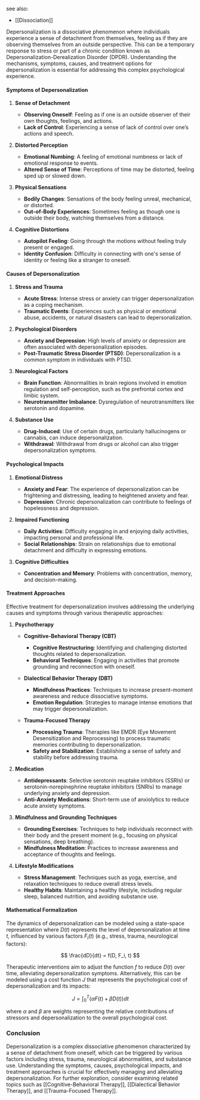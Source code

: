 see also:
- [[Dissociation]]

Depersonalization is a dissociative phenomenon where individuals experience a sense of detachment from themselves, feeling as if they are observing themselves from an outside perspective. This can be a temporary response to stress or part of a chronic condition known as Depersonalization-Derealization Disorder (DPDR). Understanding the mechanisms, symptoms, causes, and treatment options for depersonalization is essential for addressing this complex psychological experience.

#### Symptoms of Depersonalization

1. **Sense of Detachment**
   - **Observing Oneself**: Feeling as if one is an outside observer of their own thoughts, feelings, and actions.
   - **Lack of Control**: Experiencing a sense of lack of control over one’s actions and speech.

2. **Distorted Perception**
   - **Emotional Numbing**: A feeling of emotional numbness or lack of emotional response to events.
   - **Altered Sense of Time**: Perceptions of time may be distorted, feeling sped up or slowed down.

3. **Physical Sensations**
   - **Bodily Changes**: Sensations of the body feeling unreal, mechanical, or distorted.
   - **Out-of-Body Experiences**: Sometimes feeling as though one is outside their body, watching themselves from a distance.

4. **Cognitive Distortions**
   - **Autopilot Feeling**: Going through the motions without feeling truly present or engaged.
   - **Identity Confusion**: Difficulty in connecting with one's sense of identity or feeling like a stranger to oneself.

#### Causes of Depersonalization

1. **Stress and Trauma**
   - **Acute Stress**: Intense stress or anxiety can trigger depersonalization as a coping mechanism.
   - **Traumatic Events**: Experiences such as physical or emotional abuse, accidents, or natural disasters can lead to depersonalization.

2. **Psychological Disorders**
   - **Anxiety and Depression**: High levels of anxiety or depression are often associated with depersonalization episodes.
   - **Post-Traumatic Stress Disorder (PTSD)**: Depersonalization is a common symptom in individuals with PTSD.

3. **Neurological Factors**
   - **Brain Function**: Abnormalities in brain regions involved in emotion regulation and self-perception, such as the prefrontal cortex and limbic system.
   - **Neurotransmitter Imbalance**: Dysregulation of neurotransmitters like serotonin and dopamine.

4. **Substance Use**
   - **Drug-Induced**: Use of certain drugs, particularly hallucinogens or cannabis, can induce depersonalization.
   - **Withdrawal**: Withdrawal from drugs or alcohol can also trigger depersonalization symptoms.

#### Psychological Impacts

1. **Emotional Distress**
   - **Anxiety and Fear**: The experience of depersonalization can be frightening and distressing, leading to heightened anxiety and fear.
   - **Depression**: Chronic depersonalization can contribute to feelings of hopelessness and depression.

2. **Impaired Functioning**
   - **Daily Activities**: Difficulty engaging in and enjoying daily activities, impacting personal and professional life.
   - **Social Relationships**: Strain on relationships due to emotional detachment and difficulty in expressing emotions.

3. **Cognitive Difficulties**
   - **Concentration and Memory**: Problems with concentration, memory, and decision-making.

#### Treatment Approaches

Effective treatment for depersonalization involves addressing the underlying causes and symptoms through various therapeutic approaches:

1. **Psychotherapy**
   - **Cognitive-Behavioral Therapy (CBT)**
     - **Cognitive Restructuring**: Identifying and challenging distorted thoughts related to depersonalization.
     - **Behavioral Techniques**: Engaging in activities that promote grounding and reconnection with oneself.

   - **Dialectical Behavior Therapy (DBT)**
     - **Mindfulness Practices**: Techniques to increase present-moment awareness and reduce dissociative symptoms.
     - **Emotion Regulation**: Strategies to manage intense emotions that may trigger depersonalization.

   - **Trauma-Focused Therapy**
     - **Processing Trauma**: Therapies like EMDR (Eye Movement Desensitization and Reprocessing) to process traumatic memories contributing to depersonalization.
     - **Safety and Stabilization**: Establishing a sense of safety and stability before addressing trauma.

2. **Medication**
   - **Antidepressants**: Selective serotonin reuptake inhibitors (SSRIs) or serotonin-norepinephrine reuptake inhibitors (SNRIs) to manage underlying anxiety and depression.
   - **Anti-Anxiety Medications**: Short-term use of anxiolytics to reduce acute anxiety symptoms.

3. **Mindfulness and Grounding Techniques**
   - **Grounding Exercises**: Techniques to help individuals reconnect with their body and the present moment (e.g., focusing on physical sensations, deep breathing).
   - **Mindfulness Meditation**: Practices to increase awareness and acceptance of thoughts and feelings.

4. **Lifestyle Modifications**
   - **Stress Management**: Techniques such as yoga, exercise, and relaxation techniques to reduce overall stress levels.
   - **Healthy Habits**: Maintaining a healthy lifestyle, including regular sleep, balanced nutrition, and avoiding substance use.

#### Mathematical Formalization

The dynamics of depersonalization can be modeled using a state-space representation where $D(t)$ represents the level of depersonalization at time $t$, influenced by various factors $F_i(t)$ (e.g., stress, trauma, neurological factors):

$$
\frac{dD}{dt} = f(D, F_i, t)
$$

Therapeutic interventions aim to adjust the function $f$ to reduce $D(t)$ over time, alleviating depersonalization symptoms. Alternatively, this can be modeled using a cost function $J$ that represents the psychological cost of depersonalization and its impacts:

$$
J = \int_{0}^{T} \left( \alpha F(t) + \beta D(t) \right) dt
$$

where $\alpha$ and $\beta$ are weights representing the relative contributions of stressors and depersonalization to the overall psychological cost.

### Conclusion

Depersonalization is a complex dissociative phenomenon characterized by a sense of detachment from oneself, which can be triggered by various factors including stress, trauma, neurological abnormalities, and substance use. Understanding the symptoms, causes, psychological impacts, and treatment approaches is crucial for effectively managing and alleviating depersonalization. For further exploration, consider examining related topics such as [[Cognitive-Behavioral Therapy]], [[Dialectical Behavior Therapy]], and [[Trauma-Focused Therapy]].